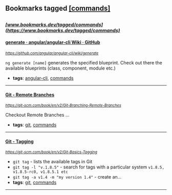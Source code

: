## Bookmarks tagged [[commands]](https://www.bookmarks.dev?q=[commands])

_<sup><sup>[www.bookmarks.dev/tagged/commands](https://www.bookmarks.dev/tagged/commands)</sup></sup>_
---
#### [generate · angular/angular-cli Wiki · GitHub](https://github.com/angular/angular-cli/wiki/generate)
_<sup>https://github.com/angular/angular-cli/wiki/generate</sup>_

`ng generate [name]` generates the specified blueprint. Check out there the available blueprints (class, component, module etc.)
* **tags**: [angular-cli](../tagged/angular-cli.md), [commands](../tagged/commands.md)
---
#### [Git - Remote Branches](https://git-scm.com/book/en/v2/Git-Branching-Remote-Branches)
_<sup>https://git-scm.com/book/en/v2/Git-Branching-Remote-Branches</sup>_

Checkout Remote Branches
...
* **tags**: [git](../tagged/git.md), [commands](../tagged/commands.md)
---
#### [Git - Tagging](https://git-scm.com/book/en/v2/Git-Basics-Tagging)
_<sup>https://git-scm.com/book/en/v2/Git-Basics-Tagging</sup>_

* `git tag` - lists the available tags in Git
* `git tag -l "v.1.8.5"` - search for tags with a particular system `v1.8.5, v1.8.5-rc0, v1.8.5.1 etc`
* `git tag -a v1.4 -m "my version 1.4"` - create an...
* **tags**: [git](../tagged/git.md), [commands](../tagged/commands.md)
---
